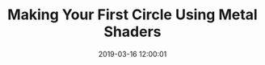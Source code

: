 ---
title: 'Making Your First Circle Using Metal Shaders'
date: 2019-03-16 12:00:01
description: Working with the Metal Framework and shading languages in general can be overwhelming at the start, but it doesn’t have to be :) work.
link: https://medium.com/@barbulescualex/making-your-first-circle-using-metal-shaders-1e5049ec8505
featured_image: 'https://cdn-images-1.medium.com/max/1080/1*lPvHfiEz-NhtxY46HcTpuA.png'
---